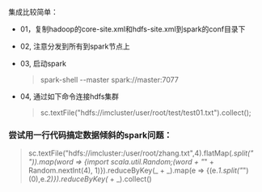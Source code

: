 集成比较简单：
* 01，复制hadoop的core-site.xml和hdfs-site.xml到spark的conf目录下
* 02, 注意分发到所有到spark节点上
* 03, 启动spark
  
  > spark-shell --master spark://master:7077
* 04, 通过如下命令连接hdfs集群
  
  > sc.textFile("hdfs://imcluster/user/root/test/test01.txt").collect();

### 尝试用一行代码搞定数据倾斜的spark问题：

> sc.textFile("hdfs://imcluster:/user/root/zhang.txt",4).flatMap(_.split(" ")).map(word => {import scala.util.Random;(word + "_" + Random.nextInt(4), 1)}).reduceByKey(_ + _).map(e => {(e._1.split("_")(0),e._2)}).reduceByKey(_ + _).collect()